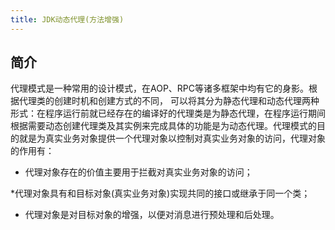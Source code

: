 ```yaml
---
title: JDK动态代理(方法增强)
---
```

## 简介

代理模式是一种常用的设计模式，在AOP、RPC等诸多框架中均有它的身影。根据代理类的创建时机和创建方式的不同，
可以将其分为静态代理和动态代理两种形式：在程序运行前就已经存在的编译好的代理类是为静态代理，在程序运行期间根据需要动态创建代理类及其实例来完成具体的功能是为动态代理。代理模式的目的就是为真实业务对象提供一个代理对象以控制对真实业务对象的访问，代理对象的作用有：

* 代理对象存在的价值主要用于拦截对真实业务对象的访问；

*代理对象具有和目标对象(真实业务对象)实现共同的接口或继承于同一个类；

* 代理对象是对目标对象的增强，以便对消息进行预处理和后处理。